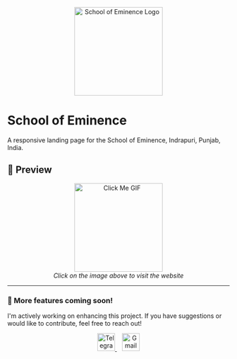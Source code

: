 <p align="center">
  <img src="https://github.com/user-attachments/assets/ed4c8d91-0145-4909-a3e9-8ef9aec9faf6" alt="School of Eminence Logo" width="200"/>
</p>

# School of Eminence

A responsive landing page for the School of Eminence, Indrapuri, Punjab, India.

## 📸 Preview

<p align="center">
  <a href="https://yadavnikhil03.github.io/school-of-eminence/" target="_blank">
    <img src="https://github.com/user-attachments/assets/70fa2b4f-a1a4-4c23-8444-ac157ff1a231" alt="Click Me GIF" width="200"/>
  </a>
  <br />
  <em>Click on the image above to visit the website</em>
</p>

---

### 🚧 More features coming soon!

I'm actively working on enhancing this project. If you have suggestions or would like to contribute, feel free to reach out!

<p align="center">
  <a href="https://t.me/Real_ryu" target="_blank">
    <img src="https://github.com/user-attachments/assets/b3210265-272c-4276-9d51-806475876ca9" alt="Telegram" width="40" />
  </a>
  &nbsp;&nbsp;
  <a href="mailto:nikhil181245@gmail.com" target="_blank">
    <img src="https://github.com/user-attachments/assets/1658119c-41a1-482e-8828-7bb2ea5e6e7e" alt="Gmail" width="40" />
  </a>
</p>
